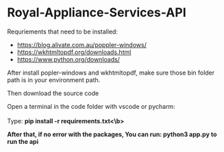 # Royal-Appliance-Services-API

Requriements that need to be installed:
* https://blog.alivate.com.au/poppler-windows/
* https://wkhtmltopdf.org/downloads.html
* https://www.python.org/downloads/

After install popler-windows and wkhtmltopdf, make sure those bin folder path is in your environment path.

Then download the source code

Open a terminal in the code folder with vscode or pycharm:
<br>
<br>Type: <b>pip install -r requirements.txt<\b>

After that, if no error with the packages,
You can run: python3 app.py to run the api



